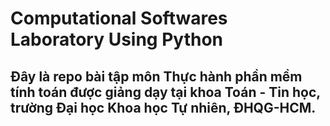 # Computational Softwares Laboratory Using Python

## Đây là repo bài tập môn Thực hành phần mềm tính toán được giảng dạy tại khoa Toán - Tin học, trường Đại học Khoa học Tự nhiên, ĐHQG-HCM.
